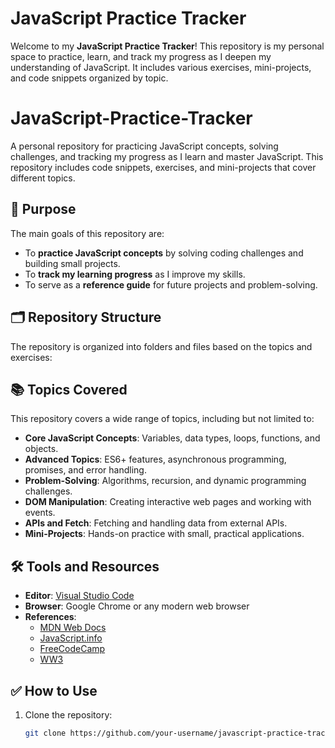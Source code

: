 
# JavaScript Practice Tracker

Welcome to my **JavaScript Practice Tracker**! This repository is my personal space to practice, learn, and track my progress as I deepen my understanding of JavaScript. It includes various exercises, mini-projects, and code snippets organized by topic.

# JavaScript-Practice-Tracker
A personal repository for practicing JavaScript concepts, solving challenges, and tracking my progress as I learn and master JavaScript. This repository includes code snippets, exercises, and mini-projects that cover different topics.


## 🚀 Purpose

The main goals of this repository are:
- To **practice JavaScript concepts** by solving coding challenges and building small projects.
- To **track my learning progress** as I improve my skills.
- To serve as a **reference guide** for future projects and problem-solving.

## 🗂️ Repository Structure

The repository is organized into folders and files based on the topics and exercises:


## 📚 Topics Covered

This repository covers a wide range of topics, including but not limited to:

- **Core JavaScript Concepts**: Variables, data types, loops, functions, and objects.
- **Advanced Topics**: ES6+ features, asynchronous programming, promises, and error handling.
- **Problem-Solving**: Algorithms, recursion, and dynamic programming challenges.
- **DOM Manipulation**: Creating interactive web pages and working with events.
- **APIs and Fetch**: Fetching and handling data from external APIs.
- **Mini-Projects**: Hands-on practice with small, practical applications.

## 🛠️ Tools and Resources

- **Editor**: [Visual Studio Code](https://code.visualstudio.com/)
- **Browser**: Google Chrome or any modern web browser
- **References**:
  - [MDN Web Docs](https://developer.mozilla.org/en-US/)
  - [JavaScript.info](https://javascript.info/)
  - [FreeCodeCamp](https://www.freecodecamp.org/)
  - [WW3](https://www.w3schools.com/js)

## ✅ How to Use

1. Clone the repository:
   ```bash
   git clone https://github.com/your-username/javascript-practice-tracker.git



